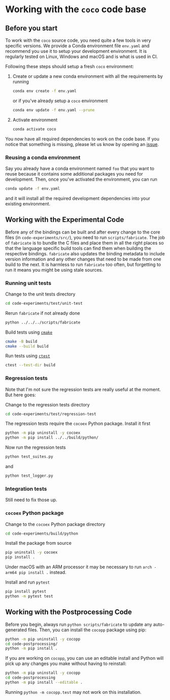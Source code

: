 Working with the `coco` code base
=================================

## Before you start

To work with the `coco` source code, you need quite a few tools in very specific versions.
We provide a Conda environment file `env.yaml` and recommend you use it to setup your development environment.
It is regularly tested on Linux, Windows and macOS and is what is used in CI.

Following these steps should setup a fresh `coco` environment:

1. Create or update a new conda environment with all the requirements by running
 
   ```sh
   conda env create -f env.yaml
   ``` 
   or if you've already setup a `coco` environment
   ```sh
   conda env update -f env.yaml --prune
   ``` 

1. Activate environment
   ```sh
   conda activate coco
   ```

You now have all required dependencies to work on the code base.
If you notice that something is missing, please let us know by opening an [issue](https://github.com/numbbo/coco/issues/new/choose).

### Reusing a conda environment

Say you already have a conda environment named `foo` that you want to reuse because it contains some additional packages you need for development.
Then, once you've activated the environment, you can run

```sh
conda update -f env.yaml
```

and it will install all the required development dependencies into your existing environment.

## Working with the Experimental Code

Before any of the bindings can be built and after every change to the core files (in `code-experiments/src/`), you need to run `scripts/fabricate`.
The job of `fabricate` is to bundle the C files and place them in all the right places so that the language specific build tools can find them when building the respective bindings.
`fabricate` also updates the binding metadata to include version information and any other changes that need to be made from one build to the next.
It is harmless to run `fabricate` too often, but forgetting to run it means you might be using stale sources.

### Running unit tests

Change to the unit tests directory
```sh
cd code-experiments/test/unit-test
```

Rerun `fabricate` if not already done
```sh
python ../../../scripts/fabricate
```

Build tests using [`cmake`](https://cmake.org/cmake/help/latest/manual/cmake.1.html)
```sh
cmake -B build
cmake --build build
```

Run tests using [`ctest`](https://cmake.org/cmake/help/latest/manual/ctest.1.html)
```sh
ctest --test-dir build     
```

### Regression tests

Note that I'm not sure the regression tests are really useful at the moment. But here goes:

Change to the regression tests directory
```sh
cd code-experiments/test/regression-test
```

The regression tests require the `cocoex` Python package. Install it first
```sh
python -m pip uninstall -y cocoex
python -m pip install ../../build/python/  
```

Now run the regression tests

```sh
python test_suites.py   
```
and 
```sh
python test_logger.py
```

### Integration tests

Still need to fix those up.

### `cocoex` Python package

Change to the `cocoex` Python package directory
```sh
cd code-experiments/build/python
```

Install the package from source
```sh
pip uninstall -y cocoex
pip install .
```
Under macOS with an ARM processor it may be necessary to run `arch -arm64 pip install .` instead.

Install and run `pytest`
```sh
pip install pytest
python -m pytest test
```

## Working with the Postprocessing Code

Before you begin, always run `python scripts/fabricate` to update any auto-generated files.
Then, you can install the `cocopp` package using pip:

```sh
python -m pip uninstall -y cocopp
cd code-postprocessing/
python -m pip install .
```

If you are working on `cocopp`, you can use an editable install and Python will pick up any changes you make without having to reinstall:

```sh
python -m pip uninstall -y cocopp
cd code-postprocessing
python -m pip install --editable .
```
Running `python -m cocopp.test` may not work on this installation.
